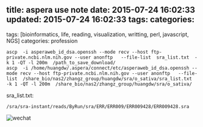 title: aspera use note
date: 2015-07-24 16:02:33
updated: 2015-07-24 16:02:33
tags:
categories:
---
tags: [bioinformatics, life, reading, visualization, writting, perl, javascript, NGS]
categories: profession

```
ascp  -i asperaweb_id_dsa.openssh --mode recv --host ftp-private.ncbi.nlm.nih.gov --user anonftp   --file-list  sra_list.txt  -k 1 -QT -l 200m  /path_to_save_download/
ascp  -i /home/huangdw/.aspera/connect/etc/asperaweb_id_dsa.openssh --mode recv --host ftp-private.ncbi.nlm.nih.gov --user anonftp   --file-list  /share_bio/nas2/zhangz_group/huangdw/sra/o_sativa/sra_list.txt  -k 1 -QT -l 200m  /share_bio/nas2/zhangz_group/huangdw/sra/o_sativa/
```

sra_list.txt: 
```
/sra/sra-instant/reads/ByRun/sra/ERR/ERR009/ERR009428/ERR009428.sra
```
![wechat](http://daweih.github.io/images/wechat_small_black.jpg)
